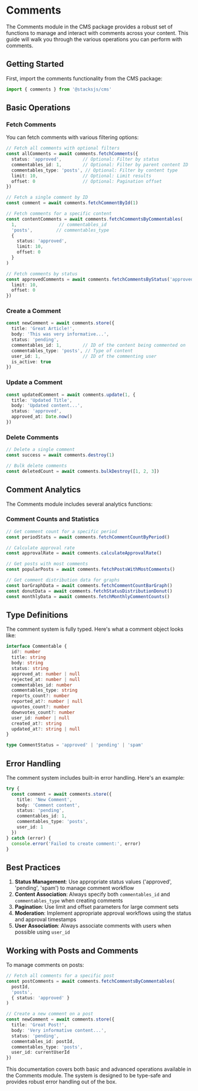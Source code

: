# Comments

The Comments module in the CMS package provides a robust set of functions to manage and interact with comments across your content. This guide will walk you through the various operations you can perform with comments.

## Getting Started

First, import the comments functionality from the CMS package:

```ts
import { comments } from '@stacksjs/cms'
```

## Basic Operations

### Fetch Comments

You can fetch comments with various filtering options:

```ts
// Fetch all comments with optional filters
const allComments = await comments.fetchComments({
  status: 'approved',        // Optional: Filter by status
  commentables_id: 1,        // Optional: Filter by parent content ID
  commentables_type: 'posts', // Optional: Filter by content type
  limit: 10,                 // Optional: Limit results
  offset: 0                  // Optional: Pagination offset
})

// Fetch a single comment by ID
const comment = await comments.fetchCommentById(1)

// Fetch comments for a specific content
const contentComments = await comments.fetchCommentsByCommentables(
  1,                // commentables_id
  'posts',         // commentables_type
  {
    status: 'approved',
    limit: 10,
    offset: 0
  }
)

// Fetch comments by status
const approvedComments = await comments.fetchCommentsByStatus('approved', {
  limit: 10,
  offset: 0
})
```

### Create a Comment

```ts
const newComment = await comments.store({
  title: 'Great Article!',
  body: 'This was very informative...',
  status: 'pending',
  commentables_id: 1,        // ID of the content being commented on
  commentables_type: 'posts', // Type of content
  user_id: 1,                // ID of the commenting user
  is_active: true
})
```

### Update a Comment

```ts
const updatedComment = await comments.update(1, {
  title: 'Updated Title',
  body: 'Updated content...',
  status: 'approved',
  approved_at: Date.now()
})
```

### Delete Comments

```ts
// Delete a single comment
const success = await comments.destroy(1)

// Bulk delete comments
const deletedCount = await comments.bulkDestroy([1, 2, 3])
```

## Comment Analytics

The Comments module includes several analytics functions:

### Comment Counts and Statistics

```ts
// Get comment count for a specific period
const periodStats = await comments.fetchCommentCountByPeriod()

// Calculate approval rate
const approvalRate = await comments.calculateApprovalRate()

// Get posts with most comments
const popularPosts = await comments.fetchPostsWithMostComments()

// Get comment distribution data for graphs
const barGraphData = await comments.fetchCommentCountBarGraph()
const donutData = await comments.fetchStatusDistributionDonut()
const monthlyData = await comments.fetchMonthlyCommentCounts()
```

## Type Definitions

The comment system is fully typed. Here's what a comment object looks like:

```ts
interface Commentable {
  id?: number
  title: string
  body: string
  status: string
  approved_at: number | null
  rejected_at: number | null
  commentables_id: number
  commentables_type: string
  reports_count?: number
  reported_at?: number | null
  upvotes_count?: number
  downvotes_count?: number
  user_id: number | null
  created_at?: string
  updated_at?: string | null
}

type CommentStatus = 'approved' | 'pending' | 'spam'
```

## Error Handling

The comment system includes built-in error handling. Here's an example:

```ts
try {
  const comment = await comments.store({
    title: 'New Comment',
    body: 'Comment content',
    status: 'pending',
    commentables_id: 1,
    commentables_type: 'posts',
    user_id: 1
  })
} catch (error) {
  console.error('Failed to create comment:', error)
}
```

## Best Practices

1. **Status Management**: Use appropriate status values ('approved', 'pending', 'spam') to manage comment workflow
2. **Content Association**: Always specify both `commentables_id` and `commentables_type` when creating comments
3. **Pagination**: Use limit and offset parameters for large comment sets
4. **Moderation**: Implement appropriate approval workflows using the status and approval timestamps
5. **User Association**: Always associate comments with users when possible using `user_id`

## Working with Posts and Comments

To manage comments on posts:

```ts
// Fetch all comments for a specific post
const postComments = await comments.fetchCommentsByCommentables(
  postId,
  'posts',
  { status: 'approved' }
)

// Create a new comment on a post
const newComment = await comments.store({
  title: 'Great Post!',
  body: 'Very informative content...',
  status: 'pending',
  commentables_id: postId,
  commentables_type: 'posts',
  user_id: currentUserId
})
```

This documentation covers both basic and advanced operations available in the Comments module. The system is designed to be type-safe and provides robust error handling out of the box.
